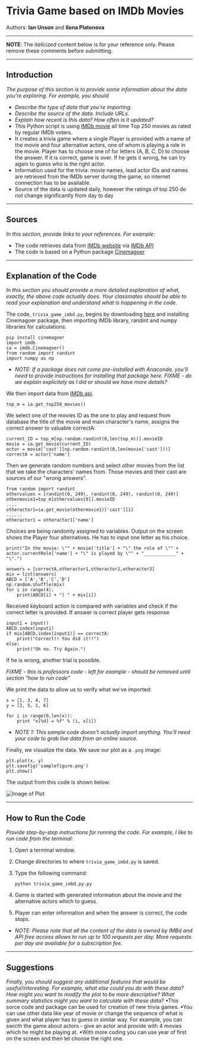 # Trivia Game based on IMDb Movies

Authors:  **Ian Unson** and **Ilona Platonova**

---

**NOTE**:  The *italicized* content below is for your reference only.  Please remove these comments before submitting.

---

## Introduction
*The purpose of this section is to provide some information about the data you're exploring.  For example, you should*
- *Describe the type of data that you're importing.* 
- *Describe the source of the data.  Include URLs.*  
- *Explain how recent is this data?  How often is it updated?*
- This Python script is using [IMDb movie](https://www.imdb.com/) all time Top 250 movies as rated by regular IMDb voters.
- It creates a trivia game where a single Player is provided with a name of the movie and four alternative actors, one of whom is playing a role in the movie. Player has to choose one of for letters (A, B, C, D) to choose the answer. If it is correct, game is over. If he gets it wrong, he can try again to guess who is the right actor.
- Information used for the trivia: movie names, lead actor IDs and names are retrieved from the IMDb server during the game, so internet connection has to be available.
- Source of the data is updated daily, however the ratings of top 250 do not change significantly from day to day 

---

## Sources
*In this section, provide links to your references.  For example:*
- The code retrieves data from [IMDb website](https://developer.imdb.com/) via [IMDb API](https://imdb-api.com/)
- The code is based on a Python package [Cinemagoer](https://cinemagoer.github.io/)

---

## Explanation of the Code
*In this section you should provide a more detailed explanation of what, exactly, the above code actually does.  Your classmates should be able to read your explanation and understand what is happening in the code.*

The code, `trivia_game_imbd.py`, begins by downloading [here](https://cinemagoer.github.io/) and  installing Cinemagoer package, 
then importing IMDb library, randint and numpy libraries for calculations:
```
pip install cinemagoer
import imdb
ia = imdb.Cinemagoer()
from random import randint
import numpy as np

```

- *NOTE:  If a package does not come pre-installed with Anaconda, you'll need to provide instructions for installing that package here. FIXME - do we explain explicitely as I did or should we have more details?*

We then import data from [IMDb api](https://imdb-api.com/).  
```
top_m = ia.get_top250_movies()
```
We select one of the movies ID as the one to play and request from database the title of the movie and main character's name, assigns the correct answer to valuable correctA:
```
current_ID = top_m[np.random.randint(0,len(top_m))].movieID
movie = ia.get_movie(current_ID)
actor = movie['cast'][np.random.randint(0,len(movie['cast']))]
correctA = actor['name']
```
Then we generate random numbers and select other movies from the list that we take the characters' names from.
Those movies and their cast are sources of our "wrong answers". 
```
from random import randint
othervalues = [randint(0, 249), randint(0, 249), randint(0, 249)]
othermovie1=top_m[othervalues[0]].movieID
....
otheractor1=ia.get_movie(othermovie1)['cast'][1]
......
otheractor1 = otheractor1['name']
```
Choices are being randomly assigned to variables.
Output on the screen shows the Player four alternatives. He has to input one letter as his choice.
```
print("In the movie: \"" + movie['title'] + "\" the role of \"" + actor.currentRole['name'] + "\" is played by \"" + "____________" + "\".")

answers = [correctA,otheractor1,otheractor2,otheractor3]
mix = list(answers)
ABCD = ['A','B','C','D']
np.random.shuffle(mix)
for i in range(4):
    print(ABCD[i] + ") " + mix[i])
```

Received keyboard action is compared with variables and check if the correct letter is provided.
If answer is correct player gets response
```
input1 = input()
ABCD.index(input1)
if mix[ABCD.index(input1)] == correctA:
    print("Correct!! You did it!!")
else:
    print("Oh no. Try Again.")
```
If he is wrong, another trial is possible.


*FIXME - this is professors code - left for example - should be removed until section "how to run code"*

We print the data to allow us to verify what we've imported:
```
x = [1, 3, 4, 7]
y = [2, 5, 1, 6]

for i in range(0,len(x)):
	print "x[%d] = %f" % (i, x[i])		
```
- *NOTE 1:  This sample code doesn't actually import anything.  You'll need your code to grab live data from an online source.*  


Finally, we visualize the data.  We save our plot as a `.png` image:
```
plt.plot(x, y)
plt.savefig('samplefigure.png')	
plt.show()
```

The output from this code is shown below:

![Image of Plot](images/samplefigure.png)

---

## How to Run the Code
*Provide step-by-step instructions for running the code.  For example, I like to run code from the terminal:*
1. Open a terminal window.

2. Change directories to where `trivia_game_imbd.py` is saved.

3. Type the following command:
	```
	python trivia_game_imbd.py.py
	```
4. Game is started with generated information about the movie and the alternative actors which to guess.
5. Player can enter information and when the answer is correct, the code stops.

- *NOTE: Please note that all the content of the data is owned by IMBd and API free access allows to run up to 100 requests per day. More requests per day are available for a subscription fee.*

---

## Suggestions
*Finally, you should suggest any additional features that would be useful/interesting.  For example, what else could you do with these data?  How might you want to modify the plot to be more descriptive?  What summary statistics might you want to calculate with these data?*
•This sorce code and package can be used for creation of new trivia games. 
•You can use other data like year of movie or change the sequence of what is given and what player has to guess in similar way. For example, you can swicth the game about actors - give an actor and provide with 4 movies which he might be playing at. 
•With more coding you can use year of first on the screen and then let choose the right one.
